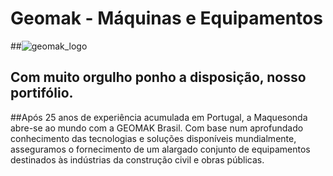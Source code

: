 # Geomak - Máquinas e Equipamentos
##![geomak_logo](https://github.com/user-attachments/assets/f585bf3a-5d3d-4110-9a21-64c35df0c87a)
## Com muito orgulho ponho a disposição, nosso portifólio. 
##Após 25 anos de experiência acumulada em Portugal, a Maquesonda abre-se ao mundo com a GEOMAK Brasil. Com base num aprofundado conhecimento das tecnologias e soluções disponíveis mundialmente, asseguramos o fornecimento de um alargado conjunto de equipamentos destinados às indústrias da construção civil e obras públicas. 
